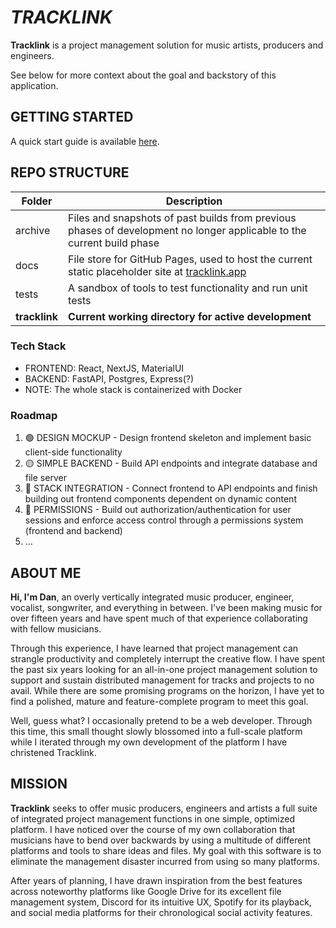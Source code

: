 # *TRACKLINK*

**Tracklink** is a project management solution for music artists, producers and engineers.

See below for more context about the goal and backstory of this application.

## GETTING STARTED

A quick start guide is available [here](./tracklink).

## REPO STRUCTURE
| Folder | Description |
|--|--|
| archive | Files and snapshots of past builds from previous phases of development no longer applicable to the current build phase |
| docs | File store for GitHub Pages, used to host the current static placeholder site at [tracklink.app](https://tracklink.app/) | 
| tests | A sandbox of tools to test functionality and run unit tests |
| **tracklink** | **Current working directory for active development** |

### Tech Stack
- FRONTEND: React, NextJS, MaterialUI
- BACKEND: FastAPI, Postgres, Express(?)
- NOTE: The whole stack is containerized with Docker

### Roadmap
1. 🟢 DESIGN MOCKUP - Design frontend skeleton and implement basic client-side functionality
2. 🟡 SIMPLE BACKEND - Build API endpoints and integrate database and file server
3. 🔴 STACK INTEGRATION - Connect frontend to API endpoints and finish building out frontend components dependent on dynamic content
4. 🔴 PERMISSIONS - Build out authorization/authentication for user sessions and enforce access control through a permissions system (frontend and backend)
5. ...

## ABOUT ME

**Hi, I'm Dan**, an overly vertically integrated music producer, engineer, vocalist, songwriter, and everything in between. I've been making music for over fifteen years and have spent much of that experience collaborating with fellow musicians.

Through this experience, I have learned that project management can strangle productivity and completely interrupt the creative flow. I have spent the past six years looking for an all-in-one project management solution to support and sustain distributed management for tracks and projects to no avail. While there are some promising programs on the horizon, I have yet to find a polished, mature and feature-complete program to meet this goal.

Well, guess what? I occasionally pretend to be a web developer. Through this time, this small thought slowly blossomed into a full-scale platform while I iterated through my own development of the platform I have christened Tracklink.

## MISSION

**Tracklink** seeks to offer music producers, engineers and artists a full suite of integrated project management functions in one simple, optimized platform. I have noticed over the course of my own collaboration that musicians have to bend over backwards by using a multitude of different platforms and tools to share ideas and files. My goal with this software is to eliminate the management disaster incurred from using so many platforms.

After years of planning, I have drawn inspiration from the best features across noteworthy platforms like Google Drive for its excellent file management system, Discord for its intuitive UX, Spotify for its playback, and social media platforms for their chronological social activity features.
